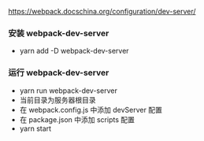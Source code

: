 https://webpack.docschina.org/configuration/dev-server/

### 安装 webpack-dev-server

- yarn add -D webpack-dev-server

### 运行 webpack-dev-server

- yarn run webpack-dev-server
- 当前目录为服务器根目录
- 在 webpack.config.js 中添加 devServer 配置
- 在 package.json 中添加 scripts 配置
- yarn start
